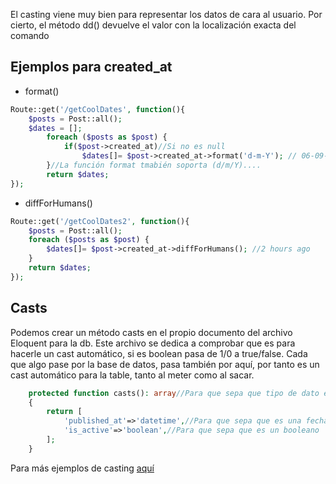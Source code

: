 El casting viene muy bien para representar los datos de cara al usuario.
Por cierto, el método dd() devuelve el valor con la localización exacta del comando
## Ejemplos para created_at
- format()
```php
Route::get('/getCoolDates', function(){
	$posts = Post::all(); 
	$dates = [];
		foreach ($posts as $post) {
			if($post->created_at)//Si no es null
				$dates[]= $post->created_at->format('d-m-Y'); // 06-09-2021		
		}//La función format tmabién soporta (d/m/Y)....
		return $dates;	
});
```
- diffForHumans()
```php
Route::get('/getCoolDates2', function(){
	$posts = Post::all();
	foreach ($posts as $post) {
		$dates[]= $post->created_at->diffForHumans(); //2 hours ago
	}
	return $dates;
});
```
## Casts
Podemos crear un método casts en el propio documento del archivo Eloquent para la db.
Este archivo se dedica a comprobar que es para hacerle un cast automático, si es boolean pasa de 1/0 a true/false.
Cada que algo pase por la base de datos, pasa también por aquí, por tanto es un cast automático para la table, tanto al meter como al sacar.
```php
    protected function casts(): array//Para que sepa que tipo de dato es
    {
        return [
            'published_at'=>'datetime',//Para que sepa que es una fecha
            'is_active'=>'boolean',//Para que sepa que es un booleano
        ];
    }
```
Para más ejemplos de casting [aquí](https://laravel.com/docs/11.x/eloquent-mutators)